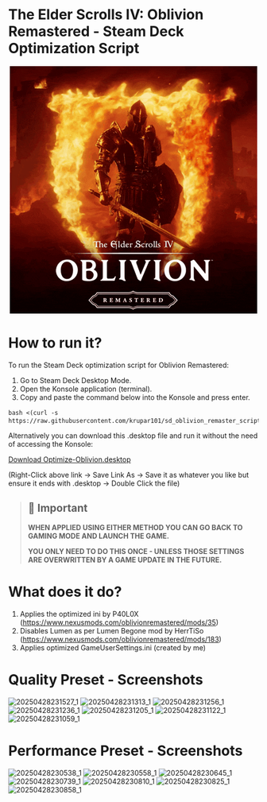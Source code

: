# The Elder Scrolls IV: Oblivion Remastered - Steam Deck Optimization Script

<p align="center">
  <img src="https://github.com/krupar101/sd_oblivion_remaster_scripts/blob/main/oblivion-remastered.gif" alt="Folondeck" />
</p>

# How to run it?

To run the Steam Deck optimization script for Oblivion Remastered:
1. Go to Steam Deck Desktop Mode.
2. Open the Konsole application (terminal).
3. Copy and paste the command below into the Konsole and press enter.

```
bash <(curl -s https://raw.githubusercontent.com/krupar101/sd_oblivion_remaster_scripts/refs/heads/main/optimize_oblivion_remastered_for_steam_deck.sh)
```

Alternatively you can download this .desktop file and run it without the need of accessing the Konsole: 

[Download Optimize-Oblivion.desktop](https://raw.githubusercontent.com/krupar101/sd_oblivion_remaster_scripts/refs/heads/main/Optimize-Oblivion.desktop)

(Right-Click above link -> Save Link As -> Save it as whatever you like but ensure it ends with .desktop -> Double Click the file) 

> ## 📢 Important
> 
> **WHEN APPLIED USING EITHER METHOD YOU CAN GO BACK TO GAMING MODE AND LAUNCH THE GAME.**
> 
> **YOU ONLY NEED TO DO THIS ONCE - UNLESS THOSE SETTINGS ARE OVERWRITTEN BY A GAME UPDATE IN THE FUTURE.**


# What does it do?

1. Applies the optimized ini by P40L0X (https://www.nexusmods.com/oblivionremastered/mods/35)
2. Disables Lumen as per Lumen Begone mod by HerrTiSo (https://www.nexusmods.com/oblivionremastered/mods/183)
3. Applies optimized GameUserSettings.ini (created by me)

# Quality Preset - Screenshots

![20250428231527_1](https://github.com/user-attachments/assets/dbc4bca4-c4cc-4b2b-8eb0-0346866ba7da)
![20250428231313_1](https://github.com/user-attachments/assets/bdf0509f-9236-4213-a8ba-e746c83013a8)
![20250428231256_1](https://github.com/user-attachments/assets/7a7db7b4-d594-4239-9619-1fc0d902a3bc)
![20250428231236_1](https://github.com/user-attachments/assets/86740e10-b45b-470f-ac6e-6efa26c6ab5a)
![20250428231205_1](https://github.com/user-attachments/assets/22ff5ab6-ca4b-463d-8cc3-49b1955c917e)
![20250428231122_1](https://github.com/user-attachments/assets/416b93c7-ad79-4e79-84ca-3d29048c1043)
![20250428231059_1](https://github.com/user-attachments/assets/1bf7376b-e29e-4ebd-bfaa-dd734d3a8e8b)

# Performance Preset - Screenshots

![20250428230538_1](https://github.com/user-attachments/assets/6b38a35c-fa87-4584-acf8-61075a37373e)
![20250428230558_1](https://github.com/user-attachments/assets/1588f2d4-1049-491d-81da-f34e18c70973)
![20250428230645_1](https://github.com/user-attachments/assets/e2804006-3ea4-4aa5-bcdf-8ac10d7d42b0)
![20250428230739_1](https://github.com/user-attachments/assets/c94bec9f-1314-4a1b-936c-dc0bf8186eef)
![20250428230810_1](https://github.com/user-attachments/assets/0c46b778-41d9-4c51-911d-5db47cb0d8c6)
![20250428230825_1](https://github.com/user-attachments/assets/119cf86d-a038-48e6-941f-554187015c83)
![20250428230858_1](https://github.com/user-attachments/assets/dfa204d7-3369-4ca6-93f9-3a187529b2cf)






































